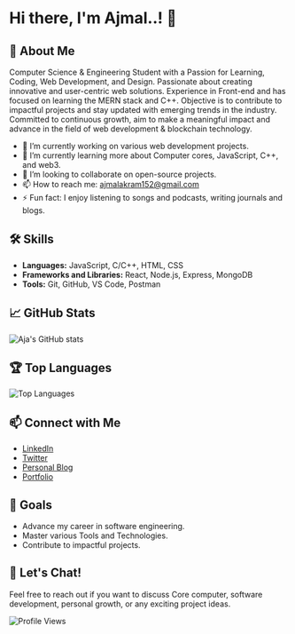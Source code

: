 # Hi there, I'm Ajmal..! 👋

## 🚀 About Me
Computer Science & Engineering Student with a Passion for Learning, Coding, Web Development, and Design. Passionate about creating innovative and user-centric web solutions. Experience in Front-end and has focused on learning the MERN stack and C++. Objective is to contribute to impactful projects and stay updated with emerging trends in the industry. Committed to continuous growth, aim to make a meaningful impact and advance in the field of web development & blockchain technology.

- 🔭 I’m currently working on various web development projects.
- 🌱 I’m currently learning more about Computer cores, JavaScript, C++, and web3.
- 🤝 I’m looking to collaborate on open-source projects.
- 📫 How to reach me: [ajmalakram152@gmail.com](mailto:ajmalakram152@gmail.com)
- ⚡ Fun fact: I enjoy listening to songs and podcasts, writing journals and blogs.

## 🛠️ Skills
- **Languages:** JavaScript, C/C++, HTML, CSS
- **Frameworks and Libraries:** React, Node.js, Express, MongoDB
- **Tools:** Git, GitHub, VS Code, Postman

## 📈 GitHub Stats
![Aja's GitHub stats](https://github-readme-stats.vercel.app/api?username=Cyber-Aju&show_icons=true&theme=radical)

## 🏆 Top Languages
![Top Languages](https://github-readme-stats.vercel.app/api/top-langs/?username=Cyber-Aju&layout=compact&theme=radical)

## 📫 Connect with Me
- [LinkedIn](https://www.linkedin.com/in/ajmal-akram/)
- [Twitter](https://twitter.com/Psycoaju)
- [Personal Blog](https://cyber-aju.github.io/Blog/)
- [Portfolio](https://loner-bytes-portfolio.vercel.app/)

## 🎯 Goals
- Advance my career in software engineering.
- Master various Tools and Technologies.
- Contribute to impactful projects.

## 💬 Let's Chat!
Feel free to reach out if you want to discuss Core computer, software development, personal growth, or any exciting project ideas.

![Profile Views](https://komarev.com/ghpvc/?username=Cyber-Aju&color=blueviolet)
